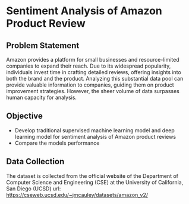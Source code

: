 # Sentiment Analysis of Amazon Product Review
## Problem Statement
Amazon provides a platform for small businesses and resource-limited companies to expand their reach. Due to its widespread popularity, individuals invest time in crafting detailed reviews, offering insights into both the brand and the product. Analyzing this substantial data pool can provide valuable information to companies, guiding them on product improvement strategies. However, the sheer volume of data surpasses human capacity for analysis.
## Objective
 * Develop traditional supervised machine learning model and deep learning model for sentiment analysis of Amazon product reviews 
 * Compare the models performance

## Data Collection
The dataset is collected from the official website of the Department of Computer Science and Engineering (CSE) at the University of California, San Diego (UCSD)
url: https://cseweb.ucsd.edu/~jmcauley/datasets/amazon_v2/

